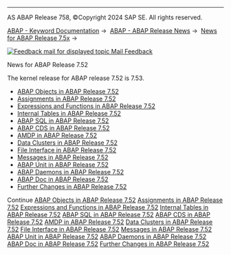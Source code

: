   

* * *

AS ABAP Release 758, ©Copyright 2024 SAP SE. All rights reserved.

[ABAP - Keyword Documentation](https://help.sap.com/doc/abapdocu_758_index_htm/7.58/en-US/abenabap.htm) →  [ABAP - ABAP Release News](https://help.sap.com/doc/abapdocu_758_index_htm/7.58/en-US/abennews.htm) →  [News for ABAP Release 7.5x](https://help.sap.com/doc/abapdocu_758_index_htm/7.58/en-US/abennews-75.htm) → 

 [![](Mail.gif?object=Mail.gif "Feedback mail for displayed topic") Mail Feedback](mailto:f1_help@sap.com?subject=Feedback%20on%20ABAP%20Documentation&body=Document:%20News%20for%20ABAP%20Release%207.52%2C%20ABENNEWS-752%2C%20758%0D%0A%0D%0AError:%0D%0A%0D%0A%0D%0A%0D%0ASuggestion%20for%20improvement:)

News for ABAP Release 7.52

The kernel release for ABAP release 7.52 is 7.53.

-   [ABAP Objects in ABAP Release 7.52](https://help.sap.com/doc/abapdocu_758_index_htm/7.58/en-US/abennews-752-abap_objects.htm)
-   [Assignments in ABAP Release 7.52](https://help.sap.com/doc/abapdocu_758_index_htm/7.58/en-US/abennews-752-assignments.htm)
-   [Expressions and Functions in ABAP Release 7.52](https://help.sap.com/doc/abapdocu_758_index_htm/7.58/en-US/abennews-752-expressions.htm)
-   [Internal Tables in ABAP Release 7.52](https://help.sap.com/doc/abapdocu_758_index_htm/7.58/en-US/abennews-752-itab.htm)
-   [ABAP SQL in ABAP Release 7.52](https://help.sap.com/doc/abapdocu_758_index_htm/7.58/en-US/abennews-752-abap_sql.htm)
-   [ABAP CDS in ABAP Release 7.52](https://help.sap.com/doc/abapdocu_758_index_htm/7.58/en-US/abennews-752-abap_cds.htm)
-   [AMDP in ABAP Release 7.52](https://help.sap.com/doc/abapdocu_758_index_htm/7.58/en-US/abennews-752-amdp.htm)
-   [Data Clusters in ABAP Release 7.52](https://help.sap.com/doc/abapdocu_758_index_htm/7.58/en-US/abennews-752-data_cluster.htm)
-   [File Interface in ABAP Release 7.52](https://help.sap.com/doc/abapdocu_758_index_htm/7.58/en-US/abennews-752-dataset.htm)
-   [Messages in ABAP Release 7.52](https://help.sap.com/doc/abapdocu_758_index_htm/7.58/en-US/abennews-752-messages.htm)
-   [ABAP Unit in ABAP Release 7.52](https://help.sap.com/doc/abapdocu_758_index_htm/7.58/en-US/abennews-752-abap_unit.htm)
-   [ABAP Daemons in ABAP Release 7.52](https://help.sap.com/doc/abapdocu_758_index_htm/7.58/en-US/abennews-752-daemons.htm)
-   [ABAP Doc in ABAP Release 7.52](https://help.sap.com/doc/abapdocu_758_index_htm/7.58/en-US/abennews-752-abap_doc.htm)
-   [Further Changes in ABAP Release 7.52](https://help.sap.com/doc/abapdocu_758_index_htm/7.58/en-US/abennews-752-others.htm)

Continue
[ABAP Objects in ABAP Release 7.52](https://help.sap.com/doc/abapdocu_758_index_htm/7.58/en-US/abennews-752-abap_objects.htm)
[Assignments in ABAP Release 7.52](https://help.sap.com/doc/abapdocu_758_index_htm/7.58/en-US/abennews-752-assignments.htm)
[Expressions and Functions in ABAP Release 7.52](https://help.sap.com/doc/abapdocu_758_index_htm/7.58/en-US/abennews-752-expressions.htm)
[Internal Tables in ABAP Release 7.52](https://help.sap.com/doc/abapdocu_758_index_htm/7.58/en-US/abennews-752-itab.htm)
[ABAP SQL in ABAP Release 7.52](https://help.sap.com/doc/abapdocu_758_index_htm/7.58/en-US/abennews-752-abap_sql.htm)
[ABAP CDS in ABAP Release 7.52](https://help.sap.com/doc/abapdocu_758_index_htm/7.58/en-US/abennews-752-abap_cds.htm)
[AMDP in ABAP Release 7.52](https://help.sap.com/doc/abapdocu_758_index_htm/7.58/en-US/abennews-752-amdp.htm)
[Data Clusters in ABAP Release 7.52](https://help.sap.com/doc/abapdocu_758_index_htm/7.58/en-US/abennews-752-data_cluster.htm)
[File Interface in ABAP Release 7.52](https://help.sap.com/doc/abapdocu_758_index_htm/7.58/en-US/abennews-752-dataset.htm)
[Messages in ABAP Release 7.52](https://help.sap.com/doc/abapdocu_758_index_htm/7.58/en-US/abennews-752-messages.htm)
[ABAP Unit in ABAP Release 7.52](https://help.sap.com/doc/abapdocu_758_index_htm/7.58/en-US/abennews-752-abap_unit.htm)
[ABAP Daemons in ABAP Release 7.52](https://help.sap.com/doc/abapdocu_758_index_htm/7.58/en-US/abennews-752-daemons.htm)
[ABAP Doc in ABAP Release 7.52](https://help.sap.com/doc/abapdocu_758_index_htm/7.58/en-US/abennews-752-abap_doc.htm)
[Further Changes in ABAP Release 7.52](https://help.sap.com/doc/abapdocu_758_index_htm/7.58/en-US/abennews-752-others.htm)